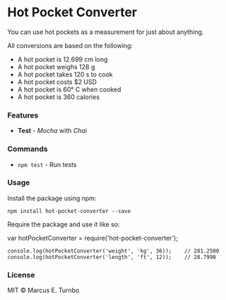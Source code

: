 # Hot Pocket Converter

You can use hot pockets as a measurement for just about anything.

All conversions are based on the following:
  * A hot pocket is 12.699 cm long
  * A hot pocket weighs 128 g
  * A hot pocket takes 120 s to cook
  * A hot pocket costs $2 USD
  * A hot pocket is 60&deg; C when cooked
  * A hot pocket is 360 calories
  
### Features   
 * **Test** - *Mocha* with *Chai*
 
### Commands
 * `npm test` - Run tests
  
### Usage
Install the package using npm:

    npm install hot-pocket-converter --save

Require the package and use it like so:

var hotPocketConverter = require('hot-pocket-converter');

    console.log(hotPocketConverter('weight', 'kg', 36));    // 281.2500
    console.log(hotPocketConverter('length', 'ft', 12));    // 28.7998 
  
### License
MIT &copy; Marcus E. Turnbo    
